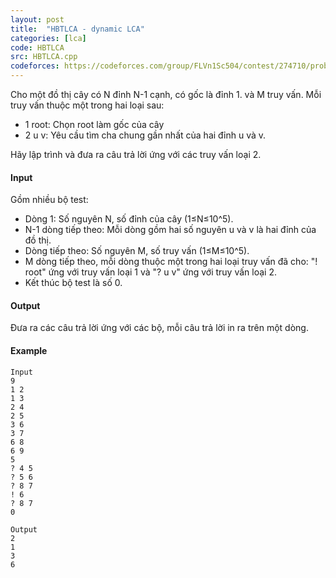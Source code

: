 ```yaml
---
layout: post
title:  "HBTLCA - dynamic LCA"
categories: [lca]
code: HBTLCA
src: HBTLCA.cpp
codeforces: https://codeforces.com/group/FLVn1Sc504/contest/274710/problem/G
---
```




  



Cho một đồ thị cây có N đỉnh N-1 cạnh, có gốc là đỉnh 1. và M truy vấn. Mỗi truy vấn thuộc một trong hai loại sau:

+ 1 root: Chọn root làm gốc của cây
+ 2 u v: Yêu cầu tìm cha chung gần nhất của hai đỉnh u và v.

Hãy lập trình và đưa ra câu trả lời ứng với các truy vấn loại 2.

#### Input

Gồm nhiều bộ test:

+ Dòng 1: Số nguyên N, số đỉnh của cây (1≤N≤10^5).
+ N-1 dòng tiếp theo: Mỗi dòng gồm hai số nguyên u và v là hai đỉnh của đồ thị.
+ Dòng tiếp theo: Số nguyên M, số truy vấn (1≤M≤10^5).
+ M dòng tiếp theo, mỗi dòng thuộc một trong hai loại truy vấn đã cho: "! root" ứng với truy vấn loại 1 và "? u v" ứng với truy vấn loại 2.
+ Kết thúc bộ test là số 0.

#### Output

Đưa ra các câu trả lời ứng với các bộ, mỗi câu trả lời in ra trên một dòng.

#### Example

```
Input
9
1 2
1 3
2 4
2 5
3 6
3 7
6 8
6 9
5
? 4 5
? 5 6
? 8 7
! 6
? 8 7
0

Output
2
1
3
6
```

<!--more-->

